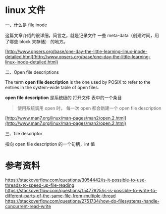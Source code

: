 # linux 文件

一、什么是 file inode

这篇文章介绍的很详细，简言之，就是记录文件 一些 meta-data（创建时间，用了哪些 block 来存储） 的地方。

[http://www.opsers.org/base/one-day-the-little-learning-linux-inode-detailed.html](http://www.opsers.org/base/one-day-the-little-learning-linux-inode-detailed.html)



二、Open file descriptions

The term **open file description** is the one used by POSIX to refer to the entries in the system-wide table of open files.

**open file description** 是系统级的 打开文件 表中的一个条目

> 使用系统调用 open 时， 每一次 open 都会新建一个  open file description

[http://www.man7.org/linux/man-pages/man2/open.2.html](http://www.man7.org/linux/man-pages/man2/open.2.html)

三、file descriptor

指向 open file description 的一个句柄，int 值


# 参考资料

 https://stackoverflow.com/questions/3054442/is-it-possible-to-use-threads-to-speed-up-file-reading
 https://stackoverflow.com/questions/15477925/is-is-possible-to-write-to-different-parts-of-the-same-file-from-multiple-thread 
 https://stackoverflow.com/questions/2751734/how-do-filesystems-handle-concurrent-read-write 

